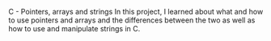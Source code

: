 C - Pointers, arrays and strings
In this project, I learned about what and how to use pointers and arrays and the differences between the two as well as how to use and manipulate strings in C.
